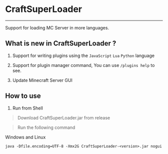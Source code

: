 # CraftSuperLoader

<hr>

Support for loading MC Server in more languages.


## What is new in CraftSuperLoader ?

1. Support for writing plugins using the `JavaScript` `Lua` `Python` language

2. Support for plugin manager command, You can use `/plugins help` to see.

3. Update Minecraft Server GUI

## How to use

1. Run from Shell

> Download CraftSuperLoader.jar from release

> Run the following command

Windows and Linux
```shell
java -Dfile.encoding=UTF-8 -Xmx2G CraftSuperLoader-<version>.jar nogui
```

